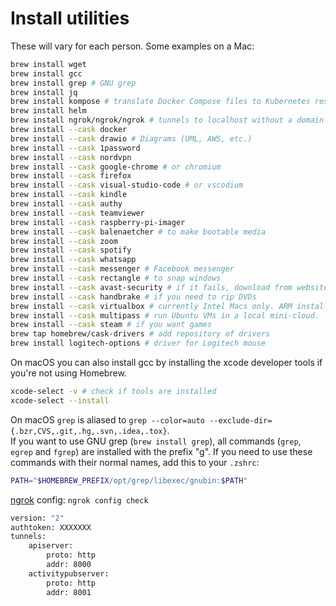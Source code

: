 # Install utilities
These will vary for each person. Some examples on a Mac:  

```zsh
brew install wget
brew install gcc
brew install grep # GNU grep
brew install jq
brew install kompose # translate Docker Compose files to Kubernetes resources
brew install helm
brew install ngrok/ngrok/ngrok # tunnels to localhost without a domain
brew install --cask docker
brew install --cask drawio # Diagrams (UML, AWS, etc.)
brew install --cask 1password
brew install --cask nordvpn
brew install --cask google-chrome # or chromium
brew install --cask firefox
brew install --cask visual-studio-code # or vscodium 
brew install --cask kindle
brew install --cask authy
brew install --cask teamviewer
brew install --cask raspberry-pi-imager
brew install --cask balenaetcher # to make bootable media
brew install --cask zoom
brew install --cask spotify
brew install --cask whatsapp
brew install --cask messenger # Facebook messenger
brew install --cask rectangle # to snap windows
brew install --cask avast-security # if it fails, download from website
brew install --cask handbrake # if you need to rip DVDs
brew install --cask virtualbox # currently Intel Macs only. ARM installer in beta.
brew install --cask multipass # run Ubuntu VMs in a local mini-cloud.
brew install --cask steam # if you want games
brew tap homebrew/cask-drivers # add repository of drivers
brew install logitech-options # driver for Logitech mouse
```

On macOS you can also install gcc by installing the xcode developer tools if you're not using Homebrew.
```zsh
xcode-select -v # check if tools are installed
xcode-select --install
```

On macOS `grep` is aliased to `grep --color=auto --exclude-dir={.bzr,CVS,.git,.hg,.svn,.idea,.tox}`.  
If you want to use GNU grep (`brew install grep`), all commands (`grep`, `egrep` and `fgrep`) are installed with the prefix "g". If you need to use these commands with their normal names, add this to your `.zshrc`:
```sh
PATH="$HOMEBREW_PREFIX/opt/grep/libexec/gnubin:$PATH"
```

[ngrok](https://ngrok.com/docs/agent/config/#full-example) config: `ngrok config check`
```sh
version: "2"
authtoken: XXXXXXX
tunnels:
    apiserver:
        proto: http
        addr: 8000
    activitypubserver:
        proto: http
        addr: 8001
```